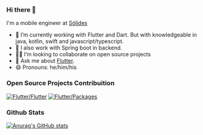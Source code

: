 ### Hi there 👋

I'm a mobile engineer at [Sólides](https://solides.com.br/)

- 🧱 I’m currently working with Flutter and Dart. But with knowledgeable in java, kotlin, swift and javascript/typescript.
- 🧱 I also work with Spring boot in backend.
- 🧑‍💻 I’m looking to collaborate on open source projects
- 💬 Ask me about [Flutter](https://flutter.dev).
- 😄 Pronouns: he/him/his

### Open Source Projects Contribuition
[![Flutter/Flutter](https://github-readme-stats.vercel.app/api/pin/?username=flutter&repo=flutter)](https://github.com/flutter/flutter)
[![Flutter/Packages](https://github-readme-stats.vercel.app/api/pin/?username=flutter&repo=packages)](https://github.com/flutter/packages)

### Github Stats
[![Anurag's GitHub stats](https://github-readme-stats.vercel.app/api?username=Mairramer&count_private=true&theme=default&show_icons=true)](https://github.com/Mairramer/github-readme-stats)
